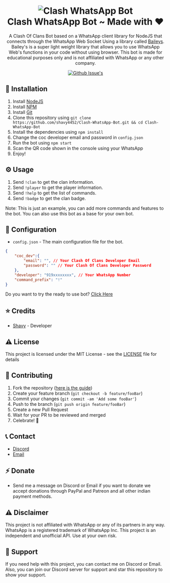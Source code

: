 <h1 align="center">
    <img src="https://s2.dmcdn.net/v/Tuglh1YSLVCeNUD4M/x480" alt="Clash WhatsApp Bot">
    <br>
    Clash WhatsApp Bot ~ Made with ❤️
</h1>
<p align="center">A Clash Of Clans Bot based on a WhatsApp client library for NodeJS that connects through the WhatsApp Web Socket Using a library called <a href="https://github.com/WhiskeySockets/Baileys" target="_blank">Baileys</a>. Bailey's is a super light weight library that allows you to use WhatsApp Web's functions in your code without using browser. This bot is made for educational purposes only and is not affiliated with WhatsApp or any other company.</p>
<p align="center">
<a href="https://img.shields.io/github/issues/shavy4452/Clash-WhatsApp-Bot/fork"><img src="https://img.shields.io/github/issues/shavy4452/Clash-WhatsApp-Bot" alt="Github Issue's" /></a>
</p>

## 📝  Installation
1. Install [NodeJS](https://nodejs.org/en/download/)
2. Install [NPM](https://www.npmjs.com/get-npm)
3. Install [Git](https://git-scm.com/downloads)
4. Clone this repository using `git clone https://github.com/shavy4452/Clash-WhatsApp-Bot.git && cd Clash-WhatsApp-Bot`
5. Install the dependencies using `npm install`
6. Change the coc developer email and password in `config.json`
7. Run the bot using `npm start`
8. Scan the QR code shown in the console using your WhatsApp
9. Enjoy!

## ⚙️ Usage
1. Send `!clan` to get the clan information.
2. Send `!player` to get the player information.
3. Send `!help` to get the list of commands.
4. Send `!badge` to get the clan badge.

Note: This is just an example, you can add more commands and features to the bot. You can also use this bot as a base for your own bot.

## 📝 Configuration
- `config.json` - The main configuration file for the bot.
```json
{
    "coc_dev":{
        "email": "", // Your Clash Of Clans Developer Email
        "password": "" // Your Clash Of Clans Developer Password
    },
    "developer": "919xxxxxxxx", // Your WhatsApp Number
    "command_prefix": "!"
}
```
Do you want to try the ready to use bot? [Click Here]()
## ⭐️ Credits
- [Shavy](https://github.com/shavy4452/) - Developer

## ⚠️ License
This project is licensed under the MIT License - see the [LICENSE](LICENSE) file for details


## 🛂 Contributing
1. Fork the repository ([here is the guide](https://help.github.com/articles/fork-a-repo/))
2. Create your feature branch (`git checkout -b feature/fooBar`)
3. Commit your changes (`git commit -am 'Add some fooBar'`)
4. Push to the branch (`git push origin feature/fooBar`)
5. Create a new Pull Request
6. Wait for your PR to be reviewed and merged
7. Celebrate! :tada:

## 📞 Contact
- [Discord](https://discord.gg/BzbkwNdz)
- [Email](mailto:shavygaming@gmail.com)

## ⚡️ Donate
- Send me a message on Discord or Email if you want to donate we accept donations through PayPal and Patreon and all other indian payment methods.

## ⚠️ Disclaimer
This project is not affiliated with WhatsApp or any of its partners in any way. WhatsApp is a registered trademark of WhatsApp Inc. This project is an independent and unofficial API. Use at your own risk.

## 🤚 Support
If you need help with this project, you can contact me on Discord or Email. Also, you can join our Discord server for support and star this repository to show your support.